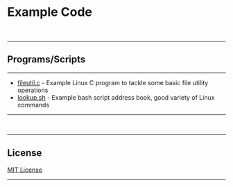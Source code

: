 # Example Code

<br>
<hr>

## Programs/Scripts

<hr>

* [fileutil.c](fileutil.c) - Example Linux C program to tackle some basic file utility operations
* [lookup.sh](lookup.sh) - Example bash script address book, good variety of Linux commands

<hr>
<br>
<hr>

## License

[MIT License](LICENSE)
<hr>
